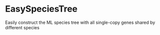 # EasySpeciesTree
Easily construct the ML species tree with all single-copy genes shared by different species
